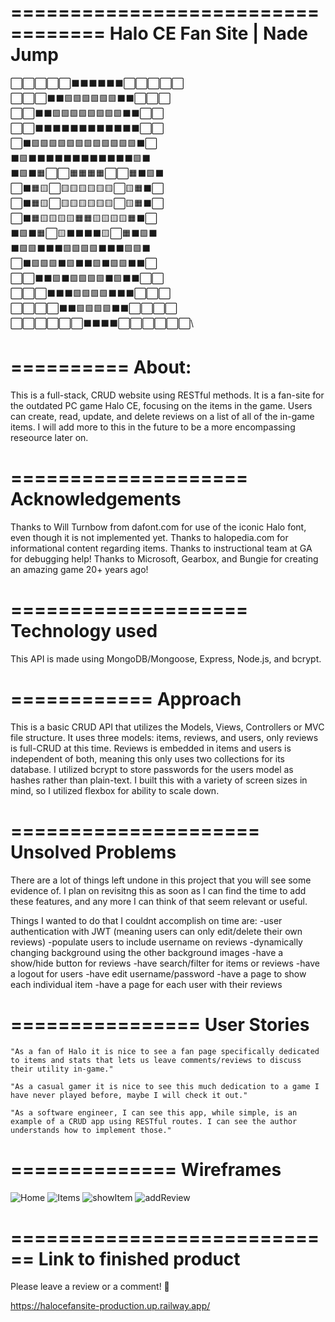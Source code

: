 ==================================
   Halo CE Fan Site | Nade Jump
==================================

⬜⬜⬜⬜⬜⬛⬛⬛⬛⬛⬛⬜⬜⬜⬜⬜\
⬜⬜⬜⬛⬛🟩🟩🟩🟩🟩🟩⬛⬛⬜⬜⬜\
⬜⬜⬛⬛🟩🟩🟩🟩🟩🟩🟩🟩⬛⬛⬜⬜\
⬜⬜⬛⬛⬛⬛⬛⬛⬛⬛⬛⬛⬛⬛⬜⬜\
⬜⬛🟩🟩🟩🟩🟩🟩🟩🟩🟩🟩🟩🟩⬛⬜\
⬛🟩⬛⬛⬛⬛⬛⬛⬛⬛⬛⬛⬛⬛🟩⬛\
⬛🟩⬛🟧⬜⬜🟧🟧🟧🟧⬜⬜🟧⬛🟩⬛\
⬜⬛🟧🟨⬜🟨🟨🟨🟨🟨🟨⬜🟨🟧⬛⬜\
⬜⬛🟧🟨⬜🟨🟨🟨🟨🟨🟨⬜🟨🟧⬛⬜\
⬜⬛🟧🟨🟨🟨🟨🟧🟧🟨🟨🟨🟨🟧⬛⬜\
⬛🟩⬛🟧⬜🟨⬛⬛⬛⬛🟨⬜🟧⬛🟩⬛\
⬛🟩🟩⬛⬛⬛🟩🟩🟩🟩⬛⬛⬛🟩🟩⬛\
⬜⬛🟩🟩🟩⬛🟩⬛⬛🟩⬛🟩🟩⬛⬛⬜\
⬜⬜⬛⬛🟩⬛🟩🟩🟩🟩⬛🟩⬛⬛⬜⬜\
⬜⬜⬜⬛⬛⬛🟩🟩🟩🟩⬛⬛⬛⬜⬜⬜\
⬜⬜⬜⬜⬛⬛🟩🟩🟩🟩⬛⬛⬜⬜⬜⬜\
⬜⬜⬜⬜⬜⬜⬛⬛⬛⬛⬜⬜⬜⬜⬜⬜\

==========
  About:
==========

This is a full-stack, CRUD website using RESTful methods. It is a fan-site for the outdated PC game Halo CE, focusing on the items in the game. Users can create, read, update, and delete reviews on a list of all of the in-game items. I will add more to this in the future to be a more encompassing reseource later on.

====================
  Acknowledgements
====================

Thanks to Will Turnbow from dafont.com for use of the iconic Halo font, even though it is not implemented yet.
Thanks to halopedia.com for informational content regarding items.
Thanks to instructional team at GA for debugging help!
Thanks to Microsoft, Gearbox, and Bungie for creating an amazing game 20+ years ago!

====================
  Technology used
====================

This API is made using MongoDB/Mongoose, Express, Node.js, and bcrypt.

============
  Approach
============

This is a basic CRUD API that utilizes the Models, Views, Controllers or MVC file structure. It uses three models: items, reviews, and users, only reviews is full-CRUD at this time. Reviews is embedded in items and users is independent of both, meaning this only uses two collections for its database. I utilized bcrypt to store passwords for the users model as hashes rather than plain-text. I built this with a variety of screen sizes in mind, so I utilized flexbox for ability to scale down. 

=====================
  Unsolved Problems
=====================

There are a lot of things left undone in this project that you will see some evidence of. I plan on revisitng this as soon as I can find the time to add these features, and any more I can think of that seem relevant or useful. 

Things I wanted to do that I couldnt accomplish on time are:
-user authentication with JWT (meaning users can only edit/delete their own reviews)
-populate users to include username on reviews
-dynamically changing background using the other background images
-have a show/hide button for reviews
-have search/filter for items or reviews
-have a logout for users
-have edit username/password
-have a page to show each individual item
-have a page for each user with their reviews

================
  User Stories
================

    "As a fan of Halo it is nice to see a fan page specifically dedicated to items and stats that lets us leave comments/reviews to discuss their utility in-game."

    "As a casual gamer it is nice to see this much dedication to a game I have never played before, maybe I will check it out."

    "As a software engineer, I can see this app, while simple, is an example of a CRUD app using RESTful routes. I can see the author understands how to implement those."

==============
  Wireframes
==============

![Home](https://user-images.githubusercontent.com/115426977/204744965-99aad710-4863-410a-bb88-b6fb72cb9d0f.png)
![Items](https://user-images.githubusercontent.com/115426977/204744970-62275733-9c40-4f11-af73-7d1ed5916f18.png)
![showItem](https://user-images.githubusercontent.com/115426977/204744973-ce295589-ce62-46ba-8f7c-f05146f99c70.png)
![addReview](https://user-images.githubusercontent.com/115426977/204744958-9e2eef0f-e380-4cf1-ba2a-c1b55999552d.png)

============================
  Link to finished product
============================

Please leave a review or a comment! 🤙

https://halocefansite-production.up.railway.app/
